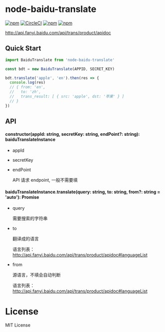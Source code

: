 # node-baidu-translate


[![npm](https://img.shields.io/npm/v/node-baidu-translate.svg?maxAge=2592000)](https://www.npmjs.com/package/node-baidu-translate)
[![CircleCI](https://circleci.com/gh/djyde/node-baidu-translate.svg?style=shield&circle-token=37ed1fffe909906d96ac853adfc296f909bc319c)](https://circleci.com/gh/djyde/node-baidu-translate/tree/master)
[![npm](https://img.shields.io/npm/dt/node-baidu-translate.svg?maxAge=2592000)](https://www.npmjs.com/package/node-baidu-translate)
[![npm](https://img.shields.io/npm/l/node-baidu-translate.svg)](https://www.npmjs.com/package/node-baidu-translate)


http://api.fanyi.baidu.com/api/trans/product/apidoc

## Quick Start

```javascript
import BaiduTranslate from 'node-baidu-translate'

const bdt = new BaiduTranslate(APPID, SECRET_KEY)

bdt.translate('apple', 'en').then(res => {
  console.log(res)
  // { from: 'en',
  //   to: 'zh',
  //   trans_result: [ { src: 'apple', dst: '苹果' } ] 
  // }
})
```

## API

#### constructor(appId: string, secretKey: string, endPoint?: string): baiduTranslateInstance

- appId
- secretKey
- endPoint

  API 请求 endpoint, 一般不需要填

#### baiduTranslateInstance.translate(query: string, to: string, from?: string = 'auto'): Promise

- query

  需要搜索的字符串

- to

  翻译成的语言

  语言列表：http://api.fanyi.baidu.com/api/trans/product/apidoc#languageList

- from

  源语言，不填会自动判断

  语言列表：http://api.fanyi.baidu.com/api/trans/product/apidoc#languageList

# License

MIT License
